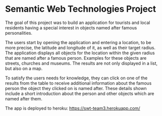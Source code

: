 # Semantic Web Technologies Project
The goal of this project was to build an application for tourists and local residents having a special interest in objects named after famous personalities.

The users start by opening the application and entering a location, to be more precise, the latitude and longitude of it, as well as their target radius. The application displays all objects for the location within the given radius that are named after a famous person. Examples for these objects are streets, churches and museums. The results are not only displayed in a list, but also on a map. 

To satisfy the users needs for knowledge, they can click on one of the results from the table to receive additional information about the famous person the object they clicked on is named after. These details shown include a short introduction about the person and other objects which are named after them. 

The app is deployed to heroku: https://swt-team3.herokuapp.com/



